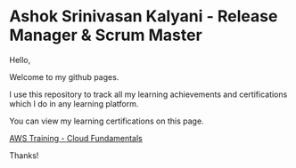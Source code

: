 # Ashok Srinivasan Kalyani - Release Manager & Scrum Master

Hello,

Welcome to my github pages. 

I use this repository to track all my learning achievements and certifications which I do in any learning platform. 

You can view my learning certifications on this page. 

[AWS Training - Cloud Fundamentals](https://github.com/techiedeva/mycerts/blob/main/AWS%20Training%20%26%20Certification%20-%20Cloud%20Fundamentals.pdf)


Thanks!


